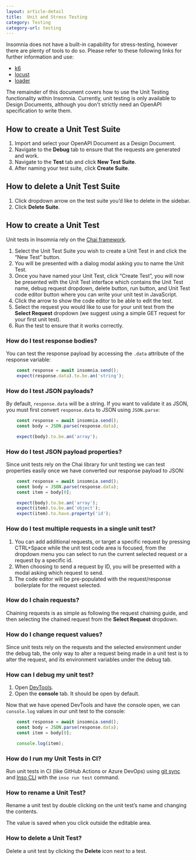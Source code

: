 ```yaml
---
layout: article-detail
title:  Unit and Stress Testing
category: Testing
category-url: testing
---
```


Insomnia does not have a built-in capability for stress-testing, however there are plenty of tools to do so. Please refer to these following links for further information and use:

* [k6](https://k6.io/docs/testing-guides/api-load-testing/)
* [locust](https://locust.io/)
* [loader](https://loader.io/)

The remainder of this document covers how to use the Unit Testing functionality within Insomnia. Currently, unit testing is only available to Design Documents, although you don't strictly need an OpenAPI specification to write them.

## How to create a Unit Test Suite

1. Import and select your OpenAPI Document as a Design Document.
2. Navigate to the **Debug** tab to ensure that the requests are generated and work.
3. Navigate to the **Test** tab and click **New Test Suite**.
4. After naming your test suite, click **Create Suite**.

## How to delete a Unit Test Suite

1. Click dropdown arrow on the test suite you’d like to delete in the sidebar.
2. Click **Delete Suite**.

## How to create a Unit Test

Unit tests in Insomnia rely on the [Chai framework](https://www.chaijs.com/api/bdd/).

1. Select the Unit Test Suite you wish to create a Unit Test in and click the “New Test” button.
2. You will be presented with a dialog modal asking you to name the Unit Test.
3. Once you have named your Unit Test, click “Create Test”, you will now be presented with the Unit Test interface which contains the Unit Test name, debug request dropdown, delete button, run button, and Unit Test code editor button where you can write your unit test in JavaScript.
4. Click the arrow to show the code editor to be able to edit the test.
5. Select the request you would like to use for your unit test from the **Select Request** dropdown (we suggest using a simple GET request for your first unit test).
6. Run the test to ensure that it works correctly.

### How do I test response bodies?

You can test the response payload by accessing the `.data` attribute of the response variable:

```ts
	const response = await insomnia.send();
	expect(response.data).to.be.an('string');
```

### How do I test JSON payloads?

By default, `response.data` will be a string. If you want to validate it as JSON, you must first convert `response.data` to JSON using `JSON.parse`:

```ts
	const response = await insomnia.send();
	const body = JSON.parse(response.data);

	expect(body).to.be.an('array');
```

### How do I test JSON payload properties?

Since unit tests rely on the Chai library for unit testing we can test properties easily once we have converted our response payload to JSON:

```ts
	const response = await insomnia.send();
	const body = JSON.parse(response.data);
	const item = body[0];

	expect(body).to.be.an('array');
	expect(item).to.be.an('object');
	expect(item).to.have.property('id');
```

### How do I test multiple requests in a single unit test?

1. You can add additional requests, or target a specific request by pressing CTRL+Space while the unit test code area is focused, from the dropdown menu you can select to run the current selected request or a request by a specific id.
2. When choosing to send a request by ID, you will be presented with a modal asking which request to send.
3. The code editor will be pre-populated with the request/response boilerplate for the request selected.

### How do I chain requests?

Chaining requests is as simple as following the request chaining guide, and then selecting the chained request from the **Select Request** dropdown.

### How do I change request values?

Since unit tests rely on the requests and the selected environment under the debug tab, the only way to alter a request being made in a unit test is to alter the request, and its environment variables under the debug tab.

### How can I debug my unit test?

1. Open [DevTools](/insomnia/introduction-to-plugins#debug-in-the-insomnia-app).
2. Open the **console** tab. It should be open by default.

Now that we have opened DevTools and have the console open, we can `console.log` values in our unit test to the console:

```ts
	const response = await insomnia.send();
	const body = JSON.parse(response.data);
	const item = body[0];

	console.log(item);
```

### How do I run my Unit Tests in CI?

Run unit tests in CI (like GitHub Actions or Azure DevOps) using [git sync](/insomnia/git-sync) and [Inso CLI](/inso-cli/cli-command-reference/inso-run-test) with the `inso run test` command.

### How to rename a Unit Test?

Rename a unit test by double clicking on the unit test’s name and changing the contents.

The value is saved when you click outside the editable area.

### How to delete a Unit Test?

Delete a unit test by clicking the **Delete** icon next to a test.
